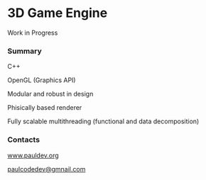 # 3D Game Engine #

Work in Progress

### Summary ###

C++

OpenGL (Graphics API)


Modular and robust in design

Phisically based renderer

Fully scalable multithreading (functional and data decomposition)

### Contacts ###

www.pauldev.org

paulcodedev@gmnail.com